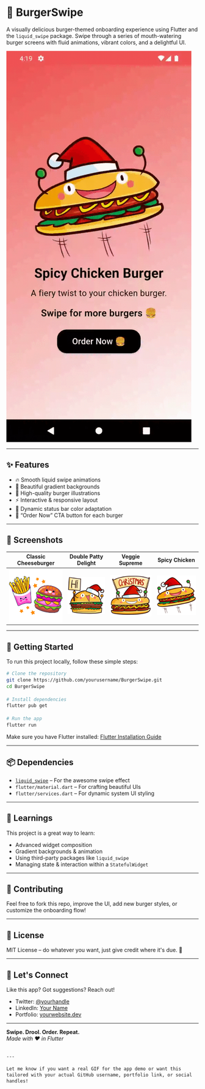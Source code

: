 # 🍔 BurgerSwipe

A visually delicious burger-themed onboarding experience using Flutter and the `liquid_swipe` package. Swipe through a series of mouth-watering burger screens with fluid animations, vibrant colors, and a delightful UI.

![BurgerSwipe Demo](https://github.com/TutorialsAndroid/Burger-Order-App-UI/blob/main/screenshots/demo_gif.gif?raw=true) <!-- You can replace this with an actual GIF of your app -->

---

## ✨ Features

- 🔥 Smooth liquid swipe animations
- 🎨 Beautiful gradient backgrounds
- 🍔 High-quality burger illustrations
- ⚡ Interactive & responsive layout
- 🌈 Dynamic status bar color adaptation
- 🛒 “Order Now” CTA button for each burger

---

## 📱 Screenshots

| Classic Cheeseburger | Double Patty Delight | Veggie Supreme | Spicy Chicken |
|----------------------|----------------------|----------------|---------------|
| ![Screen 1](assets/burger.png) | ![Screen 2](assets/burger2.png) | ![Screen 3](assets/burger3.png) | ![Screen 4](assets/burger4.png) |

---

## 🚀 Getting Started

To run this project locally, follow these simple steps:

```bash
# Clone the repository
git clone https://github.com/yourusername/BurgerSwipe.git
cd BurgerSwipe

# Install dependencies
flutter pub get

# Run the app
flutter run
```

Make sure you have Flutter installed: [Flutter Installation Guide](https://flutter.dev/docs/get-started/install)

---

## 📦 Dependencies

- [`liquid_swipe`](https://pub.dev/packages/liquid_swipe) – For the awesome swipe effect
- `flutter/material.dart` – For crafting beautiful UIs
- `flutter/services.dart` – For dynamic system UI styling

---

## 🧠 Learnings

This project is a great way to learn:

- Advanced widget composition
- Gradient backgrounds & animation
- Using third-party packages like `liquid_swipe`
- Managing state & interaction within a `StatefulWidget`

---

## 🙌 Contributing

Feel free to fork this repo, improve the UI, add new burger styles, or customize the onboarding flow!

---

## 📄 License

MIT License – do whatever you want, just give credit where it's due. 🍟

---

## 💬 Let's Connect

Like this app? Got suggestions? Reach out!

- Twitter: [@yourhandle](https://twitter.com/yourhandle)
- LinkedIn: [Your Name](https://linkedin.com/in/yourprofile)
- Portfolio: [yourwebsite.dev](https://yourwebsite.dev)

---

**Swipe. Drool. Order. Repeat.**  
*Made with ❤️ in Flutter*
```

---

Let me know if you want a real GIF for the app demo or want this tailored with your actual GitHub username, portfolio link, or social handles!